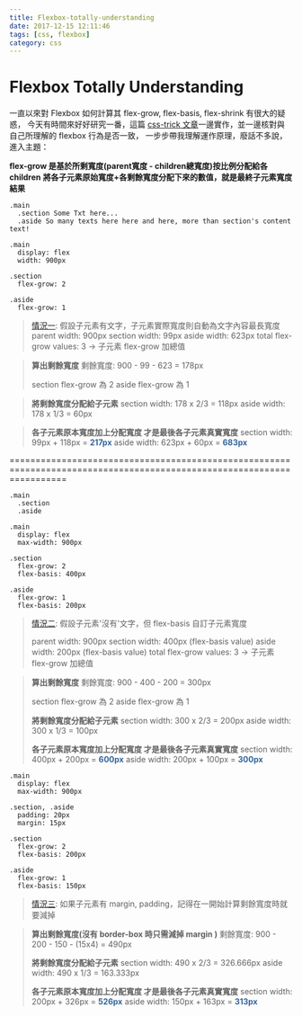 ```yaml
---
title: Flexbox-totally-understanding
date: 2017-12-15 12:11:46
tags: [css, flexbox]
category: css
---
```


# Flexbox Totally Understanding

一直以來對 Flexbox 如何計算其 flex-grow, flex-basis, flex-shrink 有很大的疑惑，
今天有時間來好好研究一番，這篇 [css-trick 文章](https://css-tricks.com/flex-grow-is-weird/)一邊實作，並一邊核對與自己所理解的 flexbox 行為是否一致，
一步步帶我理解運作原理，廢話不多說，進入主題：

**flex-grow 是基於所剩寬度(parent寬度 - children總寬度)按比例分配給各children**
**將各子元素原始寬度+各剩餘寬度分配下來的數值，就是最終子元素寬度結果**

```// pug
.main
  .section Some Txt here...
  .aside So many texts here here and here, more than section's content text!
```

```// css
.main
  display: flex
  width: 900px

.section
  flex-grow: 2

.aside
  flex-grow: 1
```

> [情況一](https://codepen.io/matuzo/pen/ZQEWjg): 假設子元素有文字，子元素實際寬度則自動為文字內容最長寬度
> parent width: 900px
> section width: 99px
> aside width: 623px
> total flex-grow values: 3 -> 子元素 flex-grow 加總值

> **算出剩餘寬度**
> 剩餘寬度: 900 - 99 - 623 = 178px
>
> section flex-grow 為 2
> aside flex-grow 為 1

> **將剩餘寬度分配給子元素**
> section width: 178 x 2/3 = 118px
> aside width: 178 x 1/3 = 60px

> **各子元素原本寬度加上分配寬度 才是最後各子元素真實寬度**
> section width: 99px + 118px = <b style="color: #369">217px</b>
> aside width: 623px + 60px = <b style="color: #369">683px</b>


=======================================================================================================================



```// pug
.main
  .section
  .aside
```

```// css
.main
  display: flex
  max-width: 900px

.section
  flex-grow: 2
  flex-basis: 400px

.aside
  flex-grow: 1
  flex-basis: 200px
```
> [情況二](https://codepen.io/matuzo/pen/ZQEWjg): 假設子元素'沒有'文字，但 flex-basis 自訂子元素寬度
>
> parent width: 900px
> section width: 400px (flex-basis value)
> aside width: 200px (flex-basis value)
> total flex-grow values: 3 -> 子元素 flex-grow 加總值

> **算出剩餘寬度**
> 剩餘寬度: 900 - 400 - 200 = 300px
>
> section flex-grow 為 2
> aside flex-grow 為 1
>
> **將剩餘寬度分配給子元素**
> section width: 300 x 2/3 = 200px
> aside width: 300 x 1/3 = 100px
>
> **各子元素原本寬度加上分配寬度 才是最後各子元素真實寬度**
> section width: 400px + 200px = <b style="color: #369">600px</b>
> aside width: 200px + 100px = <b style="color: #369">300px</b>



```// css
.main
  display: flex
  max-width: 900px

.section, .aside
  padding: 20px
  margin: 15px

.section
  flex-grow: 2
  flex-basis: 200px

.aside
  flex-grow: 1
  flex-basis: 150px
```
> [情況三](https://codepen.io/matuzo/pen/wMaeVO): 如果子元素有 margin, padding，記得在一開始計算剩餘寬度時就要減掉

> **算出剩餘寬度(沒有 border-box 時只需減掉 margin )**
> 剩餘寬度: 900 - 200 - 150 - (15x4) = 490px
>
> **將剩餘寬度分配給子元素**
> section width: 490 x 2/3 = 326.666px
> aside width: 490 x 1/3 = 163.333px
>
> **各子元素原本寬度加上分配寬度 才是最後各子元素真實寬度**
> section width: 200px + 326px = <b style="color: #369">526px</b>
> aside width: 150px + 163px = <b style="color: #369">313px</b>